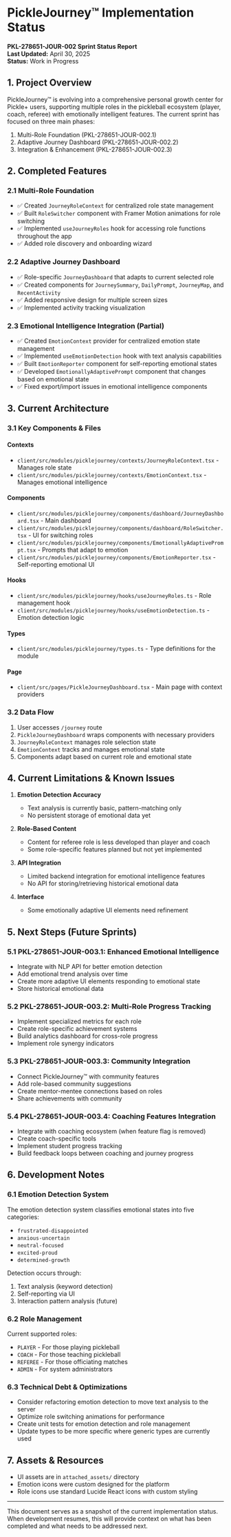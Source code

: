 # PickleJourney™ Implementation Status

**PKL-278651-JOUR-002 Sprint Status Report**  
**Last Updated:** April 30, 2025  
**Status:** Work in Progress

## 1. Project Overview

PickleJourney™ is evolving into a comprehensive personal growth center for Pickle+ users, supporting multiple roles in the pickleball ecosystem (player, coach, referee) with emotionally intelligent features. The current sprint has focused on three main phases:

1. Multi-Role Foundation (PKL-278651-JOUR-002.1)
2. Adaptive Journey Dashboard (PKL-278651-JOUR-002.2)
3. Integration & Enhancement (PKL-278651-JOUR-002.3)

## 2. Completed Features

### 2.1 Multi-Role Foundation
- ✅ Created `JourneyRoleContext` for centralized role state management
- ✅ Built `RoleSwitcher` component with Framer Motion animations for role switching
- ✅ Implemented `useJourneyRoles` hook for accessing role functions throughout the app
- ✅ Added role discovery and onboarding wizard

### 2.2 Adaptive Journey Dashboard
- ✅ Role-specific `JourneyDashboard` that adapts to current selected role
- ✅ Created components for `JourneySummary`, `DailyPrompt`, `JourneyMap`, and `RecentActivity`
- ✅ Added responsive design for multiple screen sizes
- ✅ Implemented activity tracking visualization

### 2.3 Emotional Intelligence Integration (Partial)
- ✅ Created `EmotionContext` provider for centralized emotion state management
- ✅ Implemented `useEmotionDetection` hook with text analysis capabilities
- ✅ Built `EmotionReporter` component for self-reporting emotional states
- ✅ Developed `EmotionallyAdaptivePrompt` component that changes based on emotional state
- ✅ Fixed export/import issues in emotional intelligence components

## 3. Current Architecture

### 3.1 Key Components & Files

#### Contexts
- `client/src/modules/picklejourney/contexts/JourneyRoleContext.tsx` - Manages role state
- `client/src/modules/picklejourney/contexts/EmotionContext.tsx` - Manages emotional intelligence

#### Components
- `client/src/modules/picklejourney/components/dashboard/JourneyDashboard.tsx` - Main dashboard
- `client/src/modules/picklejourney/components/dashboard/RoleSwitcher.tsx` - UI for switching roles
- `client/src/modules/picklejourney/components/EmotionallyAdaptivePrompt.tsx` - Prompts that adapt to emotion
- `client/src/modules/picklejourney/components/EmotionReporter.tsx` - Self-reporting emotional UI

#### Hooks
- `client/src/modules/picklejourney/hooks/useJourneyRoles.ts` - Role management hook
- `client/src/modules/picklejourney/hooks/useEmotionDetection.ts` - Emotion detection logic

#### Types
- `client/src/modules/picklejourney/types.ts` - Type definitions for the module

#### Page
- `client/src/pages/PickleJourneyDashboard.tsx` - Main page with context providers

### 3.2 Data Flow
1. User accesses `/journey` route
2. `PickleJourneyDashboard` wraps components with necessary providers
3. `JourneyRoleContext` manages role selection state
4. `EmotionContext` tracks and manages emotional state
5. Components adapt based on current role and emotional state

## 4. Current Limitations & Known Issues

1. **Emotion Detection Accuracy**
   - Text analysis is currently basic, pattern-matching only
   - No persistent storage of emotional data yet

2. **Role-Based Content**
   - Content for referee role is less developed than player and coach
   - Some role-specific features planned but not yet implemented

3. **API Integration**
   - Limited backend integration for emotional intelligence features
   - No API for storing/retrieving historical emotional data

4. **Interface**
   - Some emotionally adaptive UI elements need refinement

## 5. Next Steps (Future Sprints)

### 5.1 PKL-278651-JOUR-003.1: Enhanced Emotional Intelligence
- Integrate with NLP API for better emotion detection
- Add emotional trend analysis over time
- Create more adaptive UI elements responding to emotional state
- Store historical emotional data

### 5.2 PKL-278651-JOUR-003.2: Multi-Role Progress Tracking
- Implement specialized metrics for each role
- Create role-specific achievement systems
- Build analytics dashboard for cross-role progress
- Implement role synergy indicators

### 5.3 PKL-278651-JOUR-003.3: Community Integration
- Connect PickleJourney™ with community features
- Add role-based community suggestions
- Create mentor-mentee connections based on roles
- Share achievements with community

### 5.4 PKL-278651-JOUR-003.4: Coaching Features Integration
- Integrate with coaching ecosystem (when feature flag is removed)
- Create coach-specific tools 
- Implement student progress tracking
- Build feedback loops between coaching and journey progress

## 6. Development Notes

### 6.1 Emotion Detection System
The emotion detection system classifies emotional states into five categories:
- `frustrated-disappointed`
- `anxious-uncertain`
- `neutral-focused`
- `excited-proud`
- `determined-growth`

Detection occurs through:
1. Text analysis (keyword detection)
2. Self-reporting via UI
3. Interaction pattern analysis (future)

### 6.2 Role Management
Current supported roles:
- `PLAYER` - For those playing pickleball
- `COACH` - For those teaching pickleball
- `REFEREE` - For those officiating matches
- `ADMIN` - For system administrators

### 6.3 Technical Debt & Optimizations
- Consider refactoring emotion detection to move text analysis to the server
- Optimize role switching animations for performance
- Create unit tests for emotion detection and role management
- Update types to be more specific where generic types are currently used

## 7. Assets & Resources
- UI assets are in `attached_assets/` directory
- Emotion icons were custom designed for the platform
- Role icons use standard Lucide React icons with custom styling

---

This document serves as a snapshot of the current implementation status. When development resumes, this will provide context on what has been completed and what needs to be addressed next.